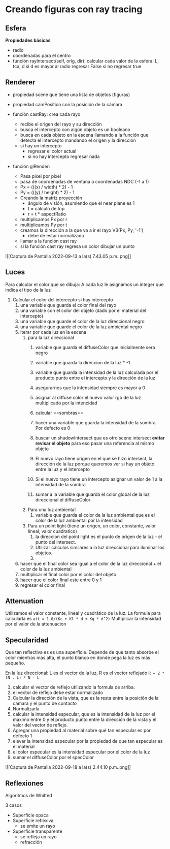 # Creando figuras con ray tracing

## Esfera
**Propiedades básicas**
- radio
- coordenadas para el centro
- función rayIntersect(self, orig, dir):
	calcular cada valor de la esfera: L, tca, d
	si d es mayor al radio regresar False
	si no regresar true
	


## Renderer
- propiedad scene que tiene una lista de objetos (figuras)
- propiedad camPosition con la posición de la cámara
- función castRay: crea cada rayo
	- recibe el origen del rayo y su dirección
	- busca el intercepto con algún objeto es un booleano
	- busca en cada objeto en la escena llamando a la función que detecta el intercepto mandando el origen y la dirección
	- si hay un intercepto
		- regresar el color actual
		- si no hay intercepto regresar nada

- función glRender: 
	- Pasa pixel por pixel
	- pasa de coordenadas de ventana a coordenadas NDC (-1 a 1)
	- Px  = (((x) / width) * 2) - 1
	- Py = (((y) / height) * 2) - 1
	- Creando la matriz proyección 
		- ángulo de visión, asumiendo que el near plane es 1
		- t = cálculo de top
		- r = t * aspectRatio
	- multiplicamos Px por r 
	- multiplicamos Py por t
	- creamos la dirección a la que va a ir el rayo V3(Px, Py, '-1') 
		- debe de estar normalizada
	- llamar a la función cast ray
	- si la función cast ray regresa un color dibujar un punto 








![[Captura de Pantalla 2022-09-13 a la(s) 7.43.05 p.m..png]]


## Luces

Para calcular el color que se dibuja:
A cada luz le asignamos un integer que indica el tipo de la luz

1. Calcular el color del intercepto si hay intercepto
	1. una variable que guarda el color final del rayo
	2. una variable con el color del objeto (dado por el material del intercepto)
	3. una variable que guarde el color de la luz direccional negro
	4. una variable que guarde el color de la luz ambiental negro
	5. iterar por cada luz en la escena
		1. para la luz direccional
			1. variable que guarda el diffuseColor que inicialmente sera negro
			2. variable que guarda la direccion de la luz * -1
			3. variable que guarda la intensidad de la luz calculada por el producto punto entre el intercepto y la dirección de la luz
			4. asegurarnos que la intensidad siempre es mayor a 0
			5. asignar al diffuse color el nuevo valor rgb de la luz multiplicado por la intencidad
			
			7. calcular ==sombras==
			8. hacer una variable que guarda la intensidad de la sombra. Por defecto es 0
			9. buscar un shadowIntersect que es otro scene intersect **evitar revisar el objeto** para eso pasar una referencia al mismo objeto
			10. El nuevo rayo tiene origen en el que se hizo intersect, la dirección de la luz porque queremos ver si hay un objeto entre la luz y el intercepto
			11. Si el nuevo rayo tiene un intercepto asignar un valor de 1 a la intensidad de la sombra
			12.  sumar a la variable que guarda el color global de la luz direccional el diffuseColor
		2. Para una luz ambiental
			1. variable que guarda el color de la luz ambiental que es el color de la luz ambiental por la intensidad
		3. Para un point light (tiene un origen, un color, constante, valor lineal, valor cuadratico)
			1. la direccion del point light es el punto de origen de la luz - el punto del intersect.
			2. Utilizar cálculos similares a la luz direccional para iluminar los objetos.
			3. 
	1. hacer que el final color sea igual a el color de la luz direccional + el color de la luz ambiental
	2. multiplicar el final color por el color del objeto
	3. hacer que el color final este entre 0 y 1
	4. regresar el color final


## Attenuation
Utilizamos el valor constante, lineal y cuadrático de la luz. La formula para calcularla es
`att = 1.0/(Kc + Kl * d + Kq * d^2)`
Multiplicar la intensidad por el valor de la attenuacion
## Specularidad
Que tan reflectiva es es una superficie. Depende de que tanto absorbe el color mientras más alta, el punto blanco en donde pega la luz es más pequeño.


En la luz direccional: L es el vector de la luz, R es el vector reflejado
`R = 2 * (N . L) * N - L`
1. calcular el vector de reflejo utilizando la formula de arriba.
2. el vector de reflejo debe estar normalizado
3. Calcular la dirección de la vista, que es la resta entre la posición de la cámara y el punto de contacto
4. Normalizarla
5. calcular la intensidad especular, que es la intensidad de la luz por el maximo entre 0 y el producto punto entre la dirección de la vista y el valor del vector de reflejo.
6. Agregar una propiedad al material sobre qué tan especular es por defecto 1
7. elevar la intensidad especular por la propiedad de que tan especular es el material
8. el color especular es la intensidad especular por el color de la luz
9. sumar el diffuseColor por el specColor


![[Captura de Pantalla 2022-09-18 a la(s) 2.44.10 p.m..png]]


## Reflexiones
Algoritmos de Whitted

3 casos
- Superficie opaca
- Superficie reflexiva
	- se emite un rayo
- Superficie transparente
	- se refleja un rayo
	- refracción
